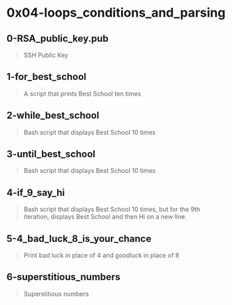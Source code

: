 # 0x04-loops_conditions_and_parsing

## 0-RSA_public_key.pub
> SSH Public Key

## 1-for_best_school
> A script that prints Best School ten times

## 2-while_best_school
> Bash script that displays Best School 10 times

## 3-until_best_school
> Bash script that displays Best School 10 times

## 4-if_9_say_hi
> Bash script that displays Best School 10 times, but for the 9th iteration, displays Best School and then Hi on a new line.

## 5-4_bad_luck_8_is_your_chance
> Print bad luck in place of 4 and goodluck in place of 8

## 6-superstitious_numbers
> Superstitious numbers

